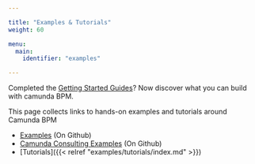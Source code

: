 ```yaml
---

title: "Examples & Tutorials"
weight: 60

menu:
  main:
    identifier: "examples"

---
```


Completed the <a href="/get-started">Getting Started Guides</a>? Now discover what you can build with camunda BPM.

This page collects links to hands-on examples and tutorials around Camunda BPM

* [Examples](https://github.com/camunda/camunda-bpm-examples) (On Github)
* [Camunda Consulting Examples](https://github.com/camunda/camunda-consulting) (On Github)
* [Tutorials]({{< relref "examples/tutorials/index.md" >}})
